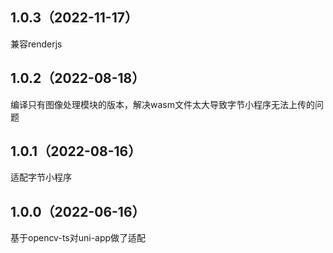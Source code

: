 ## 1.0.3（2022-11-17）
兼容renderjs
## 1.0.2（2022-08-18）
编译只有图像处理模块的版本，解决wasm文件太大导致字节小程序无法上传的问题
## 1.0.1（2022-08-16）
适配字节小程序
## 1.0.0（2022-06-16）
基于opencv-ts对uni-app做了适配
